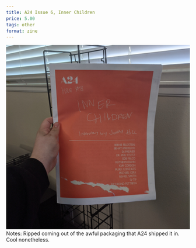 ```yaml
---
title: A24 Issue 6, Inner Children
price: 5.00
tags: other
format: zine
---
```

![innerchildren](/assets/img/ibuycrap/innerchildren.jpg) 
<br>
Notes: Ripped coming out of the awful packaging that A24 shipped it in. Cool nonetheless.
